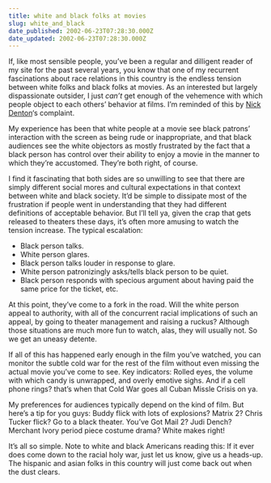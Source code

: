```yaml
---
title: white and black folks at movies
slug: white_and_black
date_published: 2002-06-23T07:28:30.000Z
date_updated: 2002-06-23T07:28:30.000Z
---
```


If, like most sensible people, you’ve been a regular and dilligent reader of my site for the past several years, you know that one of my recurrent fascinations about race relations in this country is the endless tension between white folks and black folks at movies. As an interested but largely dispassionate outsider, I just *can’t* get enough of the vehemence with which people object to each others’ behavior at films. I’m reminded of this by [Nick Denton](http://www.nickdenton.org/archives/2002_06_01_archive.htm#85190798)‘s complaint.

My experience has been that white people at a movie see black patrons’ interaction with the screen as being rude or inappropriate, and that black audiences see the white objectors as mostly frustrated by the fact that a black person has control over their ability to enjoy a movie in the manner to which they’re accustomed. They’re both right, of course.

I find it fascinating that both sides are so unwilling to see that there are simply different social mores and cultural expectations in that context between white and black society. It’d be simple to dissipate most of the frustration if people went in understanding that they had different definitions of acceptable behavior. But I’ll tell ya, given the crap that gets released to theaters these days, it’s often more amusing to watch the tension increase. The typical escalation:

- Black person talks.
- White person glares.
- Black person talks louder in response to glare.
- White person patronizingly asks/tells black person to be quiet.
- Black person responds with specious argument about having paid the same price for the ticket, etc.

At this point, they’ve come to a fork in the road. Will the white person appeal to authority, with all of the concurrent racial implications of such an appeal, by going to theater management and raising a ruckus? Although those situations are much more fun to watch, alas, they will usually not. So we get an uneasy detente.

If all of this has happened early enough in the film you’ve watched, you can monitor the subtle cold war for the rest of the film without even missing the actual movie you’ve come to see. Key indicators: Rolled eyes, the volume with which candy is unwrapped, and overly emotive sighs. And if a cell phone rings? that’s when that Cold War goes all Cuban Missle Crisis on ya.

My preferences for audiences typically depend on the kind of film. But here’s a tip for you guys: Buddy flick with lots of explosions? Matrix 2? Chris Tucker flick? Go to a black theater. You’ve Got Mail 2? Judi Dench? Merchant Ivory period piece costume drama? White makes right!

It’s all so simple. Note to white and black Americans reading this: If it ever does come down to the racial holy war, just let us know, give us a heads-up. The hispanic and asian folks in this country will just come back out when the dust clears.
